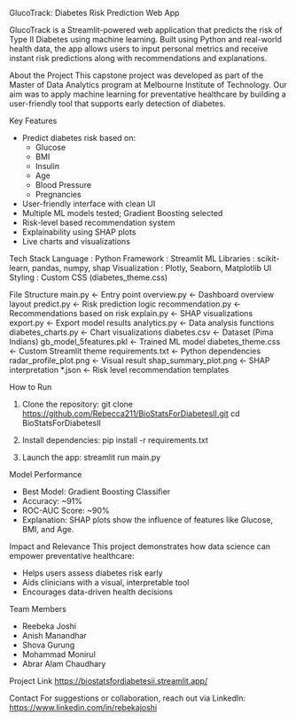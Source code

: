 
GlucoTrack: Diabetes Risk Prediction Web App

GlucoTrack is a Streamlit-powered web application that predicts the risk of Type II Diabetes using machine learning. Built using Python and real-world health data, the app allows users to input personal metrics and receive instant risk predictions along with recommendations and explanations.

About the Project
This capstone project was developed as part of the Master of Data Analytics program at Melbourne Institute of Technology. Our aim was to apply machine learning for preventative healthcare by building a user-friendly tool that supports early detection of diabetes.

Key Features
- Predict diabetes risk based on:
  - Glucose
  - BMI
  - Insulin
  - Age
  - Blood Pressure
  - Pregnancies
- User-friendly interface with clean UI
- Multiple ML models tested; Gradient Boosting selected
- Risk-level based recommendation system
- Explainability using SHAP plots
- Live charts and visualizations

Tech Stack
Language       : Python
Framework      : Streamlit
ML Libraries   : scikit-learn, pandas, numpy, shap
Visualization  : Plotly, Seaborn, Matplotlib
UI Styling     : Custom CSS (diabetes_theme.css)

File Structure
main.py                  ← Entry point
overview.py              ← Dashboard overview layout
predict.py               ← Risk prediction logic
recommendation.py        ← Recommendations based on risk
explain.py               ← SHAP visualizations
export.py                ← Export model results
analytics.py             ← Data analysis functions
diabetes_charts.py       ← Chart visualizations
diabetes.csv             ← Dataset (Pima Indians)
gb_model_5features.pkl   ← Trained ML model
diabetes_theme.css       ← Custom Streamlit theme
requirements.txt         ← Python dependencies
radar_profile_plot.png   ← Visual result
shap_summary_plot.png    ← SHAP interpretation
*.json                   ← Risk level recommendation templates

How to Run
1. Clone the repository:
   git clone https://github.com/Rebecca211/BioStatsForDiabetesII.git
   cd BioStatsForDiabetesII

2. Install dependencies:
   pip install -r requirements.txt

3. Launch the app:
   streamlit run main.py

Model Performance
- Best Model: Gradient Boosting Classifier
- Accuracy: ~91%
- ROC-AUC Score: ~90%
- Explanation: SHAP plots show the influence of features like Glucose, BMI, and Age.

Impact and Relevance
This project demonstrates how data science can empower preventative healthcare:
- Helps users assess diabetes risk early
- Aids clinicians with a visual, interpretable tool
- Encourages data-driven health decisions

Team Members
- Reebeka Joshi
- Anish Manandhar
- Shova Gurung
- Mohammad Monirul
- Abrar Alam Chaudhary

Project Link
https://biostatsfordiabetesii.streamlit.app/

Contact
For suggestions or collaboration, reach out via LinkedIn: https://www.linkedin.com/in/rebekajoshi
